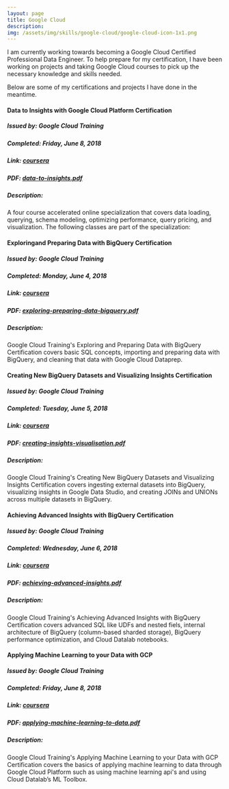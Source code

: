 ```yaml
---
layout: page
title: Google Cloud
description: 
img: /assets/img/skills/google-cloud/google-cloud-icon-1x1.png
---
```


I am currently working towards becoming a Google Cloud Certified Professional Data Engineer. To help prepare for my certification, I have been working on projects and taking Google Cloud courses to pick up the necessary knowledge and skills needed.

Below are some of my certifications and projects I have done in the meantime.

#### Data to Insights with Google Cloud Platform Certification
##### Issued by: Google Cloud Training
##### Completed: Friday, June 8, 2018
##### Link: [coursera][exploring-preparing-data-google-cloud]
##### PDF: <a href="{{ site.baseurl }}/assets/img/skills/google-cloud/data-to-insights-specialization.pdf">data-to-insights.pdf</a>
##### Description:
A four course accelerated online specialization that covers data loading, querying, schema modeling, optimizing performance, query pricing, and visualization. The following classes are part of the specialization:


#### Exploring ​and ​Preparing ​Data with BigQuery Certification
##### Issued by: Google Cloud Training
##### Completed: Monday, June 4, 2018
##### Link: [coursera][data-to-insights-link]
##### PDF: <a href="{{ site.baseurl }}/assets/img/skills/google-cloud/exploring-preparing-data-bigquery.pdf">exploring-preparing-data-bigquery.pdf</a>
##### Description:
Google Cloud Training's Exploring ​and ​Preparing ​Data with BigQuery Certification covers basic SQL concepts, importing and preparing data with BigQuery, and cleaning that data with Google Cloud ​Dataprep.


#### Creating New BigQuery Datasets and Visualizing Insights Certification
##### Issued by: Google Cloud Training
##### Completed: Tuesday, June 5, 2018
##### Link: [coursera][creating-bigquery-datasets-visualizations]
##### PDF: <a href="{{ site.baseurl }} /assets/img/skills/google-cloud/exploring-creating-biquery-datasets.pdf">creating-insights-visualisation.pdf</a>
##### Description: 
Google Cloud Training's Creating New BigQuery Datasets and Visualizing Insights Certification covers ingesting external datasets into BigQuery, visualizing insights in Google Data Studio, and creating JOINs and UNIONs across multiple datasets in BigQuery.

#### Achieving Advanced Insights with BigQuery Certification
##### Issued by: Google Cloud Training
##### Completed: Wednesday, June 6, 2018
##### Link: [coursera][achieving-advanced-insights]
##### PDF: <a href="{{ site.baseurl }} /assets/img/skills/google-cloud/achieving-advanced-insights.pdf">achieving-advanced-insights.pdf</a>
##### Description: 
Google Cloud Training's Achieving Advanced Insights with BigQuery Certification covers advanced SQL like UDFs and nested fiels, internal architecture of BigQuery (column-based sharded storage), BigQuery performance optimization, and Cloud Datalab notebooks.

#### Applying Machine Learning to your Data with GCP
##### Issued by: Google Cloud Training
##### Completed: Friday, June 8, 2018
##### Link: [coursera][applying-machine-learning-to-data]
##### PDF: <a href="{{ site.baseurl }} /assets/img/skills/google-cloud/applying-machine-learning-to-data.pdf">applying-machine-learning-to-data.pdf</a>
##### Description: 
Google Cloud Training's Applying Machine Learning to your Data with GCP Certification covers the basics of applying machine learning to data through Google Cloud Platform such as using machine learning api's and using Cloud Datalab’s ML Toolbox.


[data-to-insights-link]: https://www.coursera.org/account/accomplishments/specialization/FPSKVXXPUTX9
[google-cloud-data-engineer-info]: https://cloud.google.com/certification/data-engineer
[exploring-preparing-data-google-cloud]: https://www.coursera.org/account/accomplishments/certificate/WVJQDBPVYSC8
[creating-bigquery-datasets-visualizations]: https://www.coursera.org/account/accomplishments/certificate/2RV5AAB6ZALC
[achieving-advanced-insights]: https://www.coursera.org/account/accomplishments/records/WYHKGZH4FYHX
[applying-machine-learning-to-data]: https://www.coursera.org/account/accomplishments/verify/669B6L3TWDLL